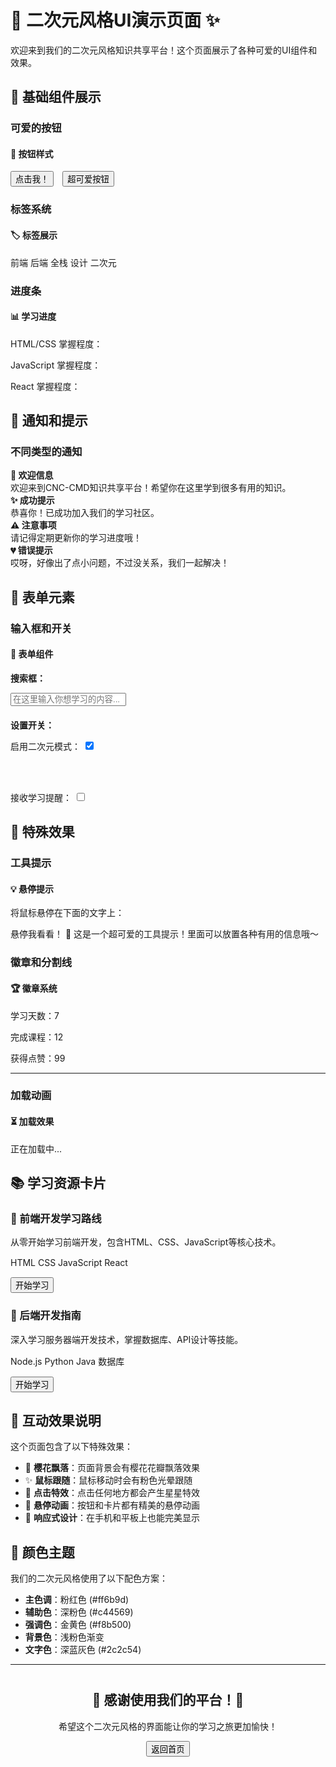 # 🌸 二次元风格UI演示页面 ✨

欢迎来到我们的二次元风格知识共享平台！这个页面展示了各种可爱的UI组件和效果。

## 🎀 基础组件展示

### 可爱的按钮

<div class="anime-card">
  <h4>🌸 按钮样式</h4>
  <button class="anime-btn">点击我！</button>
  <button class="anime-btn" style="margin-left: 10px;">超可爱按钮</button>
</div>

### 标签系统

<div class="anime-card">
  <h4>🏷️ 标签展示</h4>
  <span class="anime-tag">前端</span>
  <span class="anime-tag">后端</span>
  <span class="anime-tag">全栈</span>
  <span class="anime-tag">设计</span>
  <span class="anime-tag">二次元</span>
</div>

### 进度条

<div class="anime-card">
  <h4>📊 学习进度</h4>
  <p>HTML/CSS 掌握程度：</p>
  <div class="anime-progress">
    <div class="anime-progress-bar" style="width: 85%;"></div>
  </div>
  
  <p>JavaScript 掌握程度：</p>
  <div class="anime-progress">
    <div class="anime-progress-bar" style="width: 70%;"></div>
  </div>
  
  <p>React 掌握程度：</p>
  <div class="anime-progress">
    <div class="anime-progress-bar" style="width: 60%;"></div>
  </div>
</div>

## 💖 通知和提示

### 不同类型的通知

<div class="anime-notification">
  <strong>💖 欢迎信息</strong><br>
  欢迎来到CNC-CMD知识共享平台！希望你在这里学到很多有用的知识。
</div>

<div class="anime-notification success">
  <strong>✨ 成功提示</strong><br>
  恭喜你！已成功加入我们的学习社区。
</div>

<div class="anime-notification warning">
  <strong>⚠️ 注意事项</strong><br>
  请记得定期更新你的学习进度哦！
</div>

<div class="anime-notification error">
  <strong>💔 错误提示</strong><br>
  哎呀，好像出了点小问题，不过没关系，我们一起解决！
</div>

## 🎨 表单元素

### 输入框和开关

<div class="anime-card">
  <h4>📝 表单组件</h4>
  
  <p><strong>搜索框：</strong></p>
  <input type="text" class="anime-input" placeholder="在这里输入你想学习的内容...">
  
  <p style="margin-top: 20px;"><strong>设置开关：</strong></p>
  <label>启用二次元模式：</label>
  <label class="anime-switch">
    <input type="checkbox" checked>
    <span class="anime-slider"></span>
  </label>
  
  <br><br>
  
  <label>接收学习提醒：</label>
  <label class="anime-switch">
    <input type="checkbox">
    <span class="anime-slider"></span>
  </label>
</div>

## 🌟 特殊效果

### 工具提示

<div class="anime-card">
  <h4>💡 悬停提示</h4>
  <p>将鼠标悬停在下面的文字上：</p>
  <span class="anime-tooltip">悬停我看看！
    <span class="tooltip-text">🌸 这是一个超可爱的工具提示！里面可以放置各种有用的信息哦～</span>
  </span>
</div>

### 徽章和分割线

<div class="anime-card">
  <h4>🏆 徽章系统</h4>
  <p>学习天数：<span class="anime-badge">7</span></p>
  <p>完成课程：<span class="anime-badge">12</span></p>
  <p>获得点赞：<span class="anime-badge">99</span></p>
</div>

<hr class="anime-divider">

### 加载动画

<div class="anime-card">
  <h4>⏳ 加载效果</h4>
  <p>正在加载中... <span class="anime-loading"></span></p>
</div>

## 📚 学习资源卡片

<div class="anime-card">
  <h3>🎯 前端开发学习路线</h3>
  <p>从零开始学习前端开发，包含HTML、CSS、JavaScript等核心技术。</p>
  <div style="margin-top: 15px;">
    <span class="anime-tag">HTML</span>
    <span class="anime-tag">CSS</span>
    <span class="anime-tag">JavaScript</span>
    <span class="anime-tag">React</span>
  </div>
  <div style="margin-top: 15px;">
    <button class="anime-btn">开始学习</button>
  </div>
</div>

<div class="anime-card">
  <h3>🚀 后端开发指南</h3>
  <p>深入学习服务器端开发技术，掌握数据库、API设计等技能。</p>
  <div style="margin-top: 15px;">
    <span class="anime-tag">Node.js</span>
    <span class="anime-tag">Python</span>
    <span class="anime-tag">Java</span>
    <span class="anime-tag">数据库</span>
  </div>
  <div style="margin-top: 15px;">
    <button class="anime-btn">开始学习</button>
  </div>
</div>

## 🎉 互动效果说明

这个页面包含了以下特殊效果：

- 🌸 **樱花飘落**：页面背景会有樱花花瓣飘落效果
- ✨ **鼠标跟随**：鼠标移动时会有粉色光晕跟随
- 💫 **点击特效**：点击任何地方都会产生星星特效
- 🎀 **悬停动画**：按钮和卡片都有精美的悬停动画
- 📱 **响应式设计**：在手机和平板上也能完美显示

## 🌈 颜色主题

我们的二次元风格使用了以下配色方案：

- **主色调**：粉红色 (#ff6b9d)
- **辅助色**：深粉色 (#c44569)
- **强调色**：金黄色 (#f8b500)
- **背景色**：浅粉色渐变
- **文字色**：深蓝灰色 (#2c2c54)

---

<div style="text-align: center; margin: 40px 0;">
  <h2>🎊 感谢使用我们的平台！🎊</h2>
  <p>希望这个二次元风格的界面能让你的学习之旅更加愉快！</p>
  <button class="anime-btn">返回首页</button>
</div>